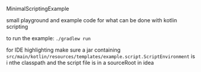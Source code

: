 MinimalScriptingExample

small playground and example code for what can be done with kotlin scripting

to run the example: `./gradlew run`

for IDE highlighting make sure a jar containing `src/main/kotlin/resources/templates/example.script.ScriptEnvironment` is i nthe classpath
and the script file is in a sourceRoot in idea